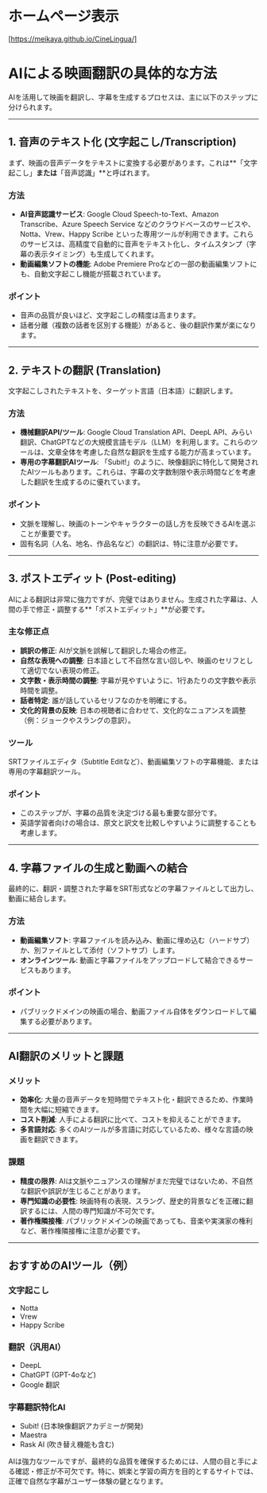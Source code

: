 # ホームページ表示
[https://meikaya.github.io/CineLingua/]

# AIによる映画翻訳の具体的な方法

AIを活用して映画を翻訳し、字幕を生成するプロセスは、主に以下のステップに分けられます。

---

## 1. 音声のテキスト化 (文字起こし/Transcription)

まず、映画の音声データをテキストに変換する必要があります。これは**「文字起こし」**または**「音声認識」**と呼ばれます。

### 方法
* **AI音声認識サービス**: Google Cloud Speech-to-Text、Amazon Transcribe、Azure Speech Service などのクラウドベースのサービスや、Notta、Vrew、Happy Scribe といった専用ツールが利用できます。これらのサービスは、高精度で自動的に音声をテキスト化し、タイムスタンプ（字幕の表示タイミング）も生成してくれます。
* **動画編集ソフトの機能**: Adobe Premiere Proなどの一部の動画編集ソフトにも、自動文字起こし機能が搭載されています。

### ポイント
* 音声の品質が良いほど、文字起こしの精度は高まります。
* 話者分離（複数の話者を区別する機能）があると、後の翻訳作業が楽になります。

---

## 2. テキストの翻訳 (Translation)

文字起こしされたテキストを、ターゲット言語（日本語）に翻訳します。

### 方法
* **機械翻訳API/ツール**: Google Cloud Translation API、DeepL API、みらい翻訳、ChatGPTなどの大規模言語モデル（LLM）を利用します。これらのツールは、文章全体を考慮した自然な翻訳を生成する能力が高まっています。
* **専用の字幕翻訳AIツール**: 「Subit!」のように、映像翻訳に特化して開発されたAIツールもあります。これらは、字幕の文字数制限や表示時間などを考慮した翻訳を生成するのに優れています。

### ポイント
* 文脈を理解し、映画のトーンやキャラクターの話し方を反映できるAIを選ぶことが重要です。
* 固有名詞（人名、地名、作品名など）の翻訳は、特に注意が必要です。

---

## 3. ポストエディット (Post-editing)

AIによる翻訳は非常に強力ですが、完璧ではありません。生成された字幕は、人間の手で修正・調整する**「ポストエディット」**が必要です。

### 主な修正点
* **誤訳の修正**: AIが文脈を誤解して翻訳した場合の修正。
* **自然な表現への調整**: 日本語として不自然な言い回しや、映画のセリフとして適切でない表現の修正。
* **文字数・表示時間の調整**: 字幕が見やすいように、1行あたりの文字数や表示時間を調整。
* **話者特定**: 誰が話しているセリフなのかを明確にする。
* **文化的背景の反映**: 日本の視聴者に合わせて、文化的なニュアンスを調整（例：ジョークやスラングの意訳）。

### ツール
SRTファイルエディタ（Subtitle Editなど）、動画編集ソフトの字幕機能、または専用の字幕翻訳ツール。

### ポイント
* このステップが、字幕の品質を決定づける最も重要な部分です。
* 英語学習者向けの場合は、原文と訳文を比較しやすいように調整することも考慮します。

---

## 4. 字幕ファイルの生成と動画への結合

最終的に、翻訳・調整された字幕をSRT形式などの字幕ファイルとして出力し、動画に結合します。

### 方法
* **動画編集ソフト**: 字幕ファイルを読み込み、動画に埋め込む（ハードサブ）か、別ファイルとして添付（ソフトサブ）します。
* **オンラインツール**: 動画と字幕ファイルをアップロードして結合できるサービスもあります。

### ポイント
* パブリックドメインの映画の場合、動画ファイル自体をダウンロードして編集する必要があります。

---

## AI翻訳のメリットと課題

### メリット
* **効率化**: 大量の音声データを短時間でテキスト化・翻訳できるため、作業時間を大幅に短縮できます。
* **コスト削減**: 人手による翻訳に比べて、コストを抑えることができます。
* **多言語対応**: 多くのAIツールが多言語に対応しているため、様々な言語の映画を翻訳できます。

### 課題
* **精度の限界**: AIは文脈やニュアンスの理解がまだ完璧ではないため、不自然な翻訳や誤訳が生じることがあります。
* **専門知識の必要性**: 映画特有の表現、スラング、歴史的背景などを正確に翻訳するには、人間の専門知識が不可欠です。
* **著作権隣接権**: パブリックドメインの映画であっても、音楽や実演家の権利など、著作権隣接権に注意が必要です。

---

## おすすめのAIツール（例）

### 文字起こし
* Notta
* Vrew
* Happy Scribe

### 翻訳（汎用AI）
* DeepL
* ChatGPT (GPT-4oなど)
* Google 翻訳

### 字幕翻訳特化AI
* Subit! (日本映像翻訳アカデミーが開発)
* Maestra
* Rask AI (吹き替え機能も含む)

AIは強力なツールですが、最終的な品質を確保するためには、人間の目と手による確認・修正が不可欠です。特に、娯楽と学習の両方を目的とするサイトでは、正確で自然な字幕がユーザー体験の鍵となります。
